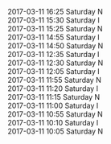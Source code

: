 2017-03-11 16:25 Saturday  N  
2017-03-11 15:30 Saturday  I  
2017-03-11 15:25 Saturday  N  
2017-03-11 14:55 Saturday  I  
2017-03-11 14:50 Saturday  N  
2017-03-11 12:35 Saturday  I  
2017-03-11 12:30 Saturday  N  
2017-03-11 12:05 Saturday  I  
2017-03-11 11:55 Saturday  N  
2017-03-11 11:20 Saturday  I  
2017-03-11 11:15 Saturday  N  
2017-03-11 11:00 Saturday  I  
2017-03-11 10:55 Saturday  N  
2017-03-11 10:10 Saturday  I  
2017-03-11 10:05 Saturday  N  
